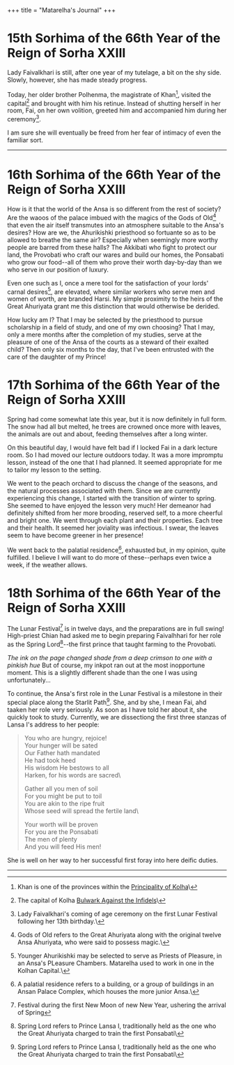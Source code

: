 +++
title = "Matarelha's Journal"
+++

# 15th Sorhima of the 66th Year of the Reign of Sorha XXIII

Lady Faivalkhari is still, after one year of my tutelage, a bit on the shy side. Slowly, however, she has made steady progress.

Today, her older brother Polhenma, the magistrate of Khan[^1], visited the capital[^2] and brought with him his retinue. Instead of shutting herself in her room, Fai, on her own volition, greeted him and accompanied him during her ceremony[^3].

I am sure she will eventually be freed from her fear of intimacy of even the familiar sort.

___

# 16th Sorhima of the 66th Year of the Reign of Sorha XXIII

How is it that the world of the Ansa is so different from the rest of society? Are the waoos of the palace imbued with the magics of the Gods of Old[^4] that even the air itself transmutes into an atmosphere suitable to the Ansa's desires? How are we, the Ahurikishki priesthood so fortuante so as to be allowed to breathe the same air? Especially when seemingly more worthy people are barred from these halls? The Akkibati who fight to protect our land, the Provobati who craft our wares and build our homes, the Ponsabati who grow our food--all of them who prove their worth day-by-day than we who serve in our position of luxury.

Even one such as I, once a mere tool for the satisfaction of your lords' carnal desires[^5], are elevated, where similar workers who serve men and women of worth, are branded Harsi. My simple proximity to the heirs of the Great Ahuriyata grant me this distinction that would otherwise be derided.

How lucky am I? That I may be selected by the priesthood to pursue scholarship in a field of study, and one of my own choosing? That I may, only a mere months after the completion of my studies, serve at the pleasure of one of the Ansa of the courts as a steward of their exalted child? Then only six months to the day, that I've been entrusted with the care of the daughter of my Prince!

# 17th Sorhima of the 66th Year of the Reign of Sorha XXIII

Spring had come somewhat late this year, but it is now definitely in full form. The snow had all but melted, he trees are crowned once more with leaves, the animals are out and about, feeding themselves after a long winter.

On this beautiful day, I would have felt bad if I locked Fai in a dark lecture room. So I had moved our lecture outdoors today.  It was a more impromptu lesson, instead of the one that I had planned. It seemed appropriate for me to tailor my lesson to the setting.

We went to the peach orchard to discuss the change of the seasons, and the natural processes associated with them. Since we are currently experiencing this change, I started with the transition of winter to spring. She seemed to have enjoyed the lesson very much! Her demeanor had definitely shifted from her more brooding, reserved self, to a more cheerful and bright one. We went through each plant and their properties. Each tree and their health. It seemed her joviality was infectious. I swear, the leaves seem to have become greener in her presence!

We went back to the palatial residence[^6], exhausted but, in my opinion, quite fulfilled. I believe I will want to do more of these--perhaps even twice a week, if the weather allows.

# 18th Sorhima of the 66th Year of the Reign of Sorha XXIII

The Lunar Festival[^7] is in twelve days, and the preparations are in full swing! High-priest Chian had asked me to begin preparing Faivalhhari for her role as the Spring Lord[^8]--the first prince that taught farming to the Provobati.

*The ink on the page changed shade from a deep crimson to one with a pinkish hue*
But of course, my inkpot ran out at the most inopportune moment. This is a slightly different shade than the one I was using unfortunately...

To continue, the Ansa's first role in the Lunar Festival is a milestone in their special place along the Starlit Path[^8]. She, and by she, I mean Fai, ahd taaken her role very seriously. As soon as I have told her about it, she quickly took to study. Currently, we are dissectiong the first three stanzas of Lansa I's address to her people:

  > You who are hungry, rejoice!\
  > Your hunger will be sated\
  > Our Father hath mandated\
  > He had took heed\
  > His wisdom He bestows to all\
  > Harken, for his words are sacred\
  > 
  > Gather all you men of soil\
  > For you might be put to toil\
  > You are akin to the ripe fruit\
  > Whose seed will spread the fertile land\
  > 
  > Your worth will be proven\
  > For you are the Ponsabati\
  > The men of plenty\
  > And you will feed His men!

She is well on her way to her successful first foray into here deific duties.


___

[^1]: Khan is one of the provinces within the [Principality of Kolha](@/locations/kolha.md)\
[^2]: The capital of Kolha [Bulwark Against the Infidels](@/locations/bulwark-against-the-infidels.md)\
[^3]: Lady Faivalkhari's coming of age ceremony on the first Lunar Festival following her 13th birthday.\ 
[^4]: Gods of Old refers to the Great Ahuriyata along with the original twelve Ansa Ahuriyata, who were said to possess magic.\
[^5]: Younger Ahurikishki may be selected to serve as Priests of Pleasure, in an Ansa's PLeasure Chambers. Matarelha used to work in one in the Kolhan Capital.\
[^6]: A palatial residence refers to a building, or a group of buildings in an Ansan Palace Complex, which houses the more junior Ansa.\
[^7]: Festival during the first New Moon of new New Year, ushering the arrival of Spring
[^8]: Spring Lord refers to Prince Lansa I, traditionally held as the one who the Great Ahuriyata charged to train the first Ponsabati\